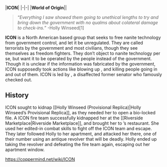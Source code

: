 |**ICON**|
|-|-|
|**World of Origin**||

>“*Everything I saw showed them going to unethical lengths to try and bring down the government with no qualms about colateral damage to check-ins.*”
\-Holly Winseed[1]


**ICON** is a North American based group that seeks to free nanite technology from government control, and let it be unregulated. They are called terrorists by the government and most civilians, though they see themselves as freedom fighters. They don’t object to nanite technology per se, but want it to be operated by the people instead of the government.
Though it is unclear if the information was fabricated by the government, ICON supposedly took actions like blowing up , and killing people going in and out of them.
ICON is led by , a disaffected former senator who famously checked out.

## History
ICON sought to kidnap [[Holly Winseed (Provisional Replica)\|Holly Winseed’s Provisional Replica]], as they needed her to open a bio-locked file. A ICON fire team successfully kidnapped her at the [[Riverside Marketplace\|Riverside Marketplace]], and brought her to ’s restaurant. She used her edited-in combat skills to fight off the ICON team and escape.
They later followed Holly to her apartment, and attacked her there, one of their number using an antique revolver that will be deadly. Holly ended up taking the revolver and defeating the fire team again, escaping out her apartment window.



https://coppermind.net/wiki/ICON